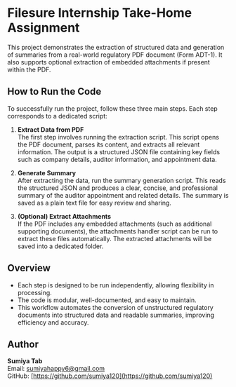 # Filesure Internship Take-Home Assignment

This project demonstrates the extraction of structured data and generation of summaries from a real-world regulatory PDF document (Form ADT-1). It also supports optional extraction of embedded attachments if present within the PDF.



## How to Run the Code

To successfully run the project, follow these three main steps. Each step corresponds to a dedicated script:

1. **Extract Data from PDF**  
   The first step involves running the extraction script. This script opens the PDF document, parses its content, and extracts all relevant information. The output is a structured JSON file containing key fields such as company details, auditor information, and appointment data.

2. **Generate Summary**  
   After extracting the data, run the summary generation script. This reads the structured JSON and produces a clear, concise, and professional summary of the auditor appointment and related details. The summary is saved as a plain text file for easy review and sharing.

3. **(Optional) Extract Attachments**  
   If the PDF includes any embedded attachments (such as additional supporting documents), the attachments handler script can be run to extract these files automatically. The extracted attachments will be saved into a dedicated folder.



## Overview

- Each step is designed to be run independently, allowing flexibility in processing.
- The code is modular, well-documented, and easy to maintain.
- This workflow automates the conversion of unstructured regulatory documents into structured data and readable summaries, improving efficiency and accuracy.



## Author

**Sumiya Tab**  
Email: sumiyahappy6@gmail.com  
GitHub: [https://github.com/sumiya120](https://github.com/sumiya120)




